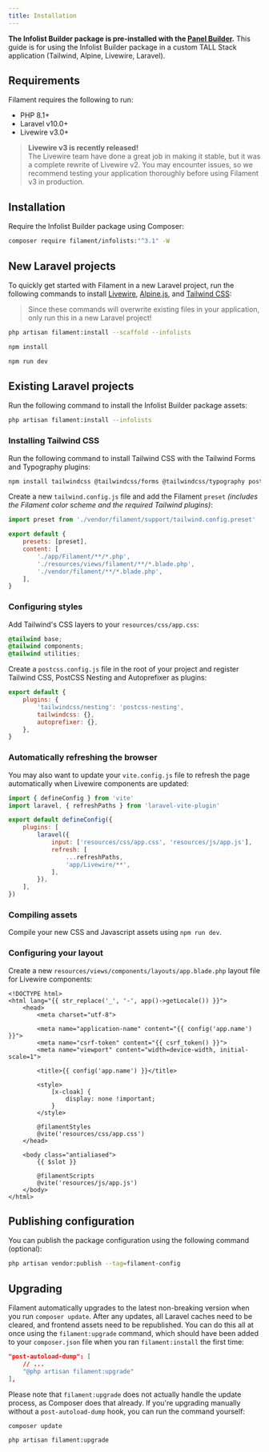 ```yaml
---
title: Installation
---
```


**The Infolist Builder package is pre-installed with the [Panel Builder](/docs/panels).** This guide is for using the Infolist Builder package in a custom TALL Stack application (Tailwind, Alpine, Livewire, Laravel).

## Requirements

Filament requires the following to run:

- PHP 8.1+
- Laravel v10.0+
- Livewire v3.0+

> **Livewire v3 is recently released!**<br />
> The Livewire team have done a great job in making it stable, but it was a complete rewrite of Livewire v2. You may encounter issues, so we recommend testing your application thoroughly before using Filament v3 in production.

## Installation

Require the Infolist Builder package using Composer:

```bash
composer require filament/infolists:"^3.1" -W
```

## New Laravel projects

To quickly get started with Filament in a new Laravel project, run the following commands to install [Livewire](https://livewire.laravel.com), [Alpine.js](https://alpinejs.dev), and [Tailwind CSS](https://tailwindcss.com):

> Since these commands will overwrite existing files in your application, only run this in a new Laravel project!

```bash
php artisan filament:install --scaffold --infolists

npm install

npm run dev
```

## Existing Laravel projects

Run the following command to install the Infolist Builder package assets:

```bash
php artisan filament:install --infolists
```

### Installing Tailwind CSS

Run the following command to install Tailwind CSS with the Tailwind Forms and Typography plugins:

```bash
npm install tailwindcss @tailwindcss/forms @tailwindcss/typography postcss postcss-nesting autoprefixer --save-dev
```

Create a new `tailwind.config.js` file and add the Filament `preset` *(includes the Filament color scheme and the required Tailwind plugins)*:

```js
import preset from './vendor/filament/support/tailwind.config.preset'

export default {
    presets: [preset],
    content: [
        './app/Filament/**/*.php',
        './resources/views/filament/**/*.blade.php',
        './vendor/filament/**/*.blade.php',
    ],
}
```

### Configuring styles

Add Tailwind's CSS layers to your `resources/css/app.css`:

```css
@tailwind base;
@tailwind components;
@tailwind utilities;
```

Create a `postcss.config.js` file in the root of your project and register Tailwind CSS, PostCSS Nesting and Autoprefixer as plugins:

```js
export default {
    plugins: {
        'tailwindcss/nesting': 'postcss-nesting',
        tailwindcss: {},
        autoprefixer: {},
    },
}
```

### Automatically refreshing the browser
You may also want to update your `vite.config.js` file to refresh the page automatically when Livewire components are updated:

```js
import { defineConfig } from 'vite'
import laravel, { refreshPaths } from 'laravel-vite-plugin'

export default defineConfig({
    plugins: [
        laravel({
            input: ['resources/css/app.css', 'resources/js/app.js'],
            refresh: [
                ...refreshPaths,
                'app/Livewire/**',
            ],
        }),
    ],
})
```

### Compiling assets

Compile your new CSS and Javascript assets using `npm run dev`.

### Configuring your layout

Create a new `resources/views/components/layouts/app.blade.php` layout file for Livewire components:

```blade
<!DOCTYPE html>
<html lang="{{ str_replace('_', '-', app()->getLocale()) }}">
    <head>
        <meta charset="utf-8">

        <meta name="application-name" content="{{ config('app.name') }}">
        <meta name="csrf-token" content="{{ csrf_token() }}">
        <meta name="viewport" content="width=device-width, initial-scale=1">

        <title>{{ config('app.name') }}</title>

        <style>
            [x-cloak] {
                display: none !important;
            }
        </style>

        @filamentStyles
        @vite('resources/css/app.css')
    </head>

    <body class="antialiased">
        {{ $slot }}

        @filamentScripts
        @vite('resources/js/app.js')
    </body>
</html>
```

## Publishing configuration

You can publish the package configuration using the following command (optional):

```bash
php artisan vendor:publish --tag=filament-config
```

## Upgrading

Filament automatically upgrades to the latest non-breaking version when you run `composer update`. After any updates, all Laravel caches need to be cleared, and frontend assets need to be republished. You can do this all at once using the `filament:upgrade` command, which should have been added to your `composer.json` file when you ran `filament:install` the first time:

```json
"post-autoload-dump": [
    // ...
    "@php artisan filament:upgrade"
],
```

Please note that `filament:upgrade` does not actually handle the update process, as Composer does that already. If you're upgrading manually without a `post-autoload-dump` hook, you can run the command yourself:

```bash
composer update

php artisan filament:upgrade
```
